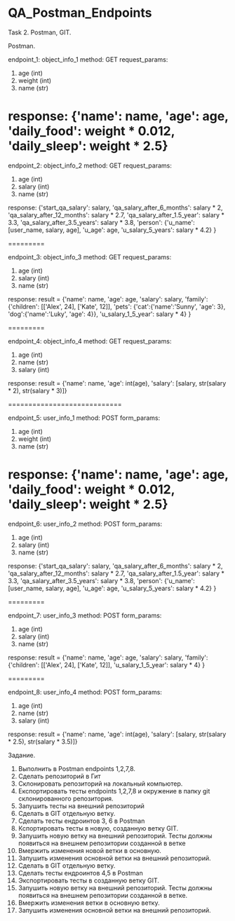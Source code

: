 # QA_Postman_Endpoints
Task 2. Postman, GIT.

Postman.

endpoint_1: object_info_1
method: GET
request_params: 
   1) age (int)
   2) weight (int)
   3) name (str)

response: 
{'name': name,
          'age': age,
          'daily_food': weight * 0.012,
          'daily_sleep': weight * 2.5}
========

endpoint_2: object_info_2
method: GET
request_params: 
   1) age (int)
   2) salary (int)
   3) name (str)

response: 
{'start_qa_salary': salary,
          'qa_salary_after_6_months': salary * 2,
          'qa_salary_after_12_months': salary * 2.7,
          'qa_salary_after_1.5_year': salary * 3.3,
          'qa_salary_after_3.5_years': salary * 3.8,
          'person': {'u_name': [user_name, salary, age],
                     'u_age': age,
                     'u_salary_5_years': salary * 4.2}
          }

=========

endpoint_3: object_info_3
method: GET
request_params: 
   1) age (int)
   2) salary (int)
   3) name (str)

response: 
result = {'name': name,
          'age': age,
          'salary': salary,
          'family': {'children': [['Alex', 24], ['Kate', 12]],
                     'pets': {'cat':{'name':'Sunny',
                                     'age': 3},
                              'dog':{'name':'Luky',
                                     'age': 4}},
                     'u_salary_1_5_year': salary * 4}
          }

=========

endpoint_4: object_info_4
method: GET
request_params: 
   1) age (int)
   2) name (str)
   3) salary (int)

response: 
result = {'name': name,
          'age': int(age),
          'salary': [salary, str(salary * 2), str(salary * 3)]}

============================

endpoint_5: user_info_1
method: POST
form_params: 
   1) age (int)
   2) weight (int)
   3) name (str)

response: 
{'name': name,
          'age': age,
          'daily_food': weight * 0.012,
          'daily_sleep': weight * 2.5}
========

endpoint_6: user_info_2
method: POST
form_params: 
   1) age (int)
   2) salary (int)
   3) name (str)

response: 
{'start_qa_salary': salary,
          'qa_salary_after_6_months': salary * 2,
          'qa_salary_after_12_months': salary * 2.7,
          'qa_salary_after_1.5_year': salary * 3.3,
          'qa_salary_after_3.5_years': salary * 3.8,
          'person': {'u_name': [user_name, salary, age],
                     'u_age': age,
                     'u_salary_5_years': salary * 4.2}
          }

=========

endpoint_7: user_info_3
method: POST
form_params: 
   1) age (int)
   2) salary (int)
   3) name (str)

response: 
result = {'name': name,
          'age': age,
          'salary': salary,
          'family': {'children': [['Alex', 24], ['Kate', 12]],
                     'u_salary_1_5_year': salary * 4}
          }

=========

endpoint_8: user_info_4
method: POST
form_params: 
   1) age (int)
   2) name (str)
   3) salary (int)

response: 
result = {'name': name,
          'age': int(age),
          'salary': [salary, str(salary * 2.5), str(salary * 3.5)]}

Задание.
1) Выполнить в Postman endpoints 1,2,7,8.
2) Сделать репозиторий в Гит
3) Склонировать репозиторий на локальный компьютер.
4) Експортировать тесты endpoints 1,2,7,8 и окружение в папку git склонированного репозитория.
5) Запушить тесты на внешний репозиторий
6) Сделать в GIT отдельную ветку.
7) Сделать тесты ендроинтов 3, 6 в Postman
8) Кспортировать тесты в новую, созданную ветку GIT.
9) Запушить новую ветку на внешний репозиторий. Тесты должны появиться на внешнем репозитории созданной в ветке
10) Вмержить изменения новой ветки в основную.
11) Запушить изменения основной ветки на внешний репозиторий.
12) Сделать в GIT отдельную ветку.
13) Сделать тесты ендроинтов 4,5 в Postman
14) Экспортировать тесты в созданную ветку GIT.
15) Запушить новую ветку на внешний репозиторий. Тесты должны появиться на внешнем репозитории созданной в ветке.
16) Вмержить изменения ветки в основную ветку.
17) Запушить изменения основной ветки на внешний репозиторий.



























